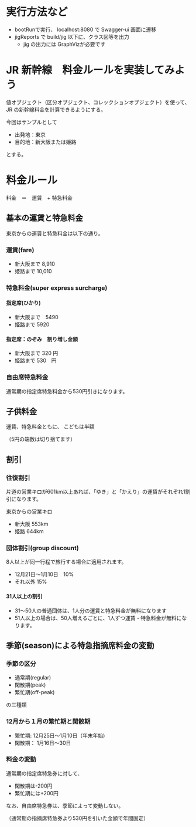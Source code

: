 # 実行方法など

- bootRunで実行、 localhost:8080 で Swagger-ui 画面に遷移
- jigReports で build/jig 以下に、クラス図等を出力
  - jig の出力には GraphVizが必要です

# JR 新幹線　料金ルールを実装してみよう

値オブジェクト（区分オブジェクト、コレックションオブジェクト）を使って、JR の新幹線料金を計算できるようにする。

今回はサンプルとして

- 出発地：東京
- 目的地：新大阪または姫路

とする。

# 料金ルール

料金　＝　運賃　+ 特急料金

## 基本の運賃と特急料金

東京からの運賃と特急料金は以下の通り。

### 運賃(fare)

- 新大阪まで 8,910 
- 姫路まで 10,010

### 特急料金(super express surcharge)

#### 指定席(ひかり)

- 新大阪まで　5490
- 姫路まで 5920

#### 指定席：のぞみ　割り増し金額

- 新大阪まで 320 円
- 姫路まで 530　円

### 自由席特急料金

通常期の指定席特急料金から530円引きになります。

## 子供料金

運賃、特急料金ともに、 こどもは半額

（5円の端数は切り捨てます）

## 割引

### 往復割引

片道の営業キロが601km以上あれば、「ゆき」と「かえり」の運賃がそれぞれ1割引になります。

東京からの営業キロ

- 新大阪 553km
- 姫路 644km

### 団体割引(group discount)

8人以上が同一行程で旅行する場合に適用されます。

- 12月21日〜1月10日　10%
- それ以外 15%

#### 31人以上の割引

- 31〜50人の普通団体は、1人分の運賃と特急料金が無料になります
- 51人以上の場合は、50人増えるごとに、1人ずつ運賃・特急料金が無料になります。

## 季節(season)による特急指摘席料金の変動

### 季節の区分

- 通常期(regular)
- 閑散期(peak)
- 繁忙期(off-peak)

の三種類

### 12月から１月の繁忙期と閑散期

- 繁忙期: 12月25日〜1月10日（年末年始)
- 閑散期： 1月16日〜30日

### 料金の変動

通常期の指定席特急券に対して、

- 閑散期は-200円
- 繁忙期には+200円

なお、自由席特急券は、季節によって変動しない。

（通常期の指摘席特急券より530円を引いた金額で年間固定）
